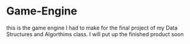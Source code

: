# Game-Engine
this is the game engine I had to make for the final project of my Data Structures and Algorthims class.
I will put up the finished product soon
